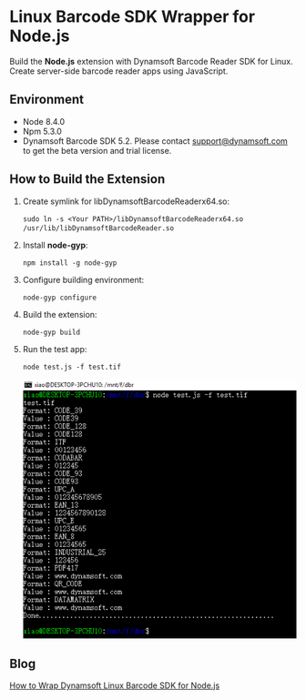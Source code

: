 # Linux Barcode SDK Wrapper for Node.js
Build the **Node.js** extension with Dynamsoft Barcode Reader SDK for Linux. Create server-side barcode reader apps using JavaScript.

## Environment
* Node 8.4.0
* Npm 5.3.0
* Dynamsoft Barcode SDK 5.2. Please contact support@dynamsoft.com to get the beta version and trial license.

## How to Build the Extension 
1. Create symlink for libDynamsoftBarcodeReaderx64.so:

    ```
    sudo ln -s <Your PATH>/libDynamsoftBarcodeReaderx64.so /usr/lib/libDynamsoftBarcodeReader.so
    ```

2. Install **node-gyp**:

    ```
    npm install -g node-gyp
    ```

3. Configure building environment:

    ```
    node-gyp configure
    ```

4. Build the extension:

    ```
    node-gyp build
    ```

5. Run the test app:

    ```
    node test.js -f test.tif
    ```
    ![camera list in Python](screenshot/linux-node-barcode-reader.PNG)

## Blog
[How to Wrap Dynamsoft Linux Barcode SDK for Node.js](http://www.codepool.biz/linux-barcode-sdk-node-javascript.html)
